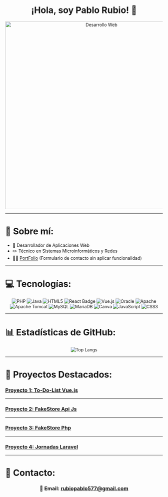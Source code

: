 <div align="center">
  <h1 align="center">¡Hola, soy Pablo Rubio! 👋</h1>
  <img src="https://www.nunsys.com/wp-content/uploads/2022/11/desarrollo-web.png" alt="Desarrollo Web" width="600">
</div>

---

# 💫 Sobre mí:<br>
- 📲 Desarrollador de Aplicaciones Web<br>
- ✏️ Técnico en Sistemas Microinformáticos y Redes<br>
- 🧑‍💻 [PortFolio](https://github.com/pablillo20/PortFolio.git) (Formulario de contacto sin aplicar funcionalidad)

---

# 💻 Tecnologías:
<div align="center">
  <img src="https://img.shields.io/badge/php-%23777BB4.svg?style=for-the-badge&logo=php&logoColor=white" alt="PHP">
  <img src="https://img.shields.io/badge/java-%23ED8B00.svg?style=for-the-badge&logo=openjdk&logoColor=white" alt="Java">
  <img src="https://img.shields.io/badge/html5-%23E34F26.svg?style=for-the-badge&logo=html5&logoColor=white" alt="HTML5">
  <img src="https://img.shields.io/badge/react-%2320232a.svg?style=for-the-badge&logo=react&logoColor=%2361DAFB" alt="React Badge">
  <img src="https://img.shields.io/badge/vue.js-%2335495e.svg?style=for-the-badge&logo=vuedotjs&logoColor=%234FC08D" alt="Vue.js">
  <img src="https://img.shields.io/badge/Oracle-F80000?style=for-the-badge&logo=oracle&logoColor=white" alt="Oracle">
  <img src="https://img.shields.io/badge/apache-%23D42029.svg?style=for-the-badge&logo=apache&logoColor=white" alt="Apache">
  <img src="https://img.shields.io/badge/apache%20tomcat-%23F8DC75.svg?style=for-the-badge&logo=apache-tomcat&logoColor=black" alt="Apache Tomcat">
  <img src="https://img.shields.io/badge/mysql-4479A1.svg?style=for-the-badge&logo=mysql&logoColor=white" alt="MySQL">
  <img src="https://img.shields.io/badge/MariaDB-003545?style=for-the-badge&logo=mariadb&logoColor=white" alt="MariaDB">
  <img src="https://img.shields.io/badge/Canva-%2300C4CC.svg?style=for-the-badge&logo=Canva&logoColor=white" alt="Canva">
  <img src="https://img.shields.io/badge/javascript-%23323330.svg?style=for-the-badge&logo=javascript&logoColor=%23F7DF1E" alt="JavaScript">
  <img src="https://img.shields.io/badge/css3-%231572B6.svg?style=for-the-badge&logo=css3&logoColor=white" alt="CSS3">
</div>

---

# 📊 Estadísticas de GitHub:
<div align="center">
  <img src="https://github-readme-stats.vercel.app/api/top-langs/?username=pablillo20&theme=dark&hide_border=true&include_all_commits=false&count_private=false&layout=compact" alt="Top Langs">
</div>

---

# 🌟 Proyectos Destacados:

### [Proyecto 1: To-Do-List Vue.js](https://github.com/pablillo20/To-Do-List.git)  

---

### [Proyecto 2: FakeStore Api Js](https://github.com/pablillo20/Tienda-FakeStoreApi.git)  

---

### [Proyecto 3: FakeStore Php](https://github.com/pablillo20/FakeStorePHP.git)  

---

### [Proyecto 4: Jornadas Laravel](https://github.com/pablillo20/JornadasLaravel)  

---

# 📧 Contacto:
<div align="center">
  <h3>📩 Email: <a href="mailto:rubiopablo577@gmail.com">rubiopablo577@gmail.com</a></h3>
</div>






